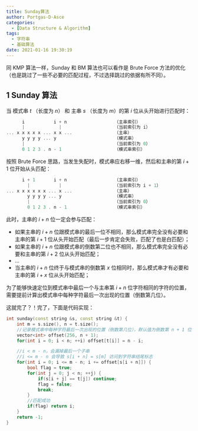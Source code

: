 ```yaml
---
title: Sunday算法
author: Portgas·D·Asce
categories:
  - [Data Structure & Algorithm]
tags:
  - 字符串
  - 基础算法
date: 2021-01-16 19:30:19
---
```


<!--more-->
同 KMP 算法一样，Sunday 和 BM 算法也可以看作是 Brute Force 方法的优化（也是跳过了一些不必要的匹配过程，不过选择跳过的依据有所不同）。

## 1 Sunday 算法
当 模式串 $t$ （长度为 $n$） 和 主串 $s$ （长度为 $m$）的第 $i$ 位从头开始进行匹配时：
```cpp
      i           i + n                  （主串索引）
      |             |                    （当前索引为 i）
... x x x x x ... x x ...                （主串）
      y y y y ... y                      （模式串）
      |                                  （当前索引为 0）
      0 1 2 3 . n - 1                    （模式串索引）
```
按照 Brute Force 思路，当发生失配时，模式串应右移一维，然后和主串的第 $i + 1$ 位开始从头匹配：
```cpp
      i + 1       i + n                  （主串索引）
        |           |                    （当前索引为 i + 1）
... x x x x x x ... x ...                （主串）
        y y y y ... y                    （模式串）
        |                                （当前索引为 0）
        0 1 2 3 . n - 1                  （模式串索引）
```
此时，主串的 $i + n$ 位一定会参与匹配：
- 如果主串的 $i + n$ 位跟模式串的最后一位不相同，那么模式串完全没有必要和主串的第 $i + 1$ 位从头开始匹配（最后一步肯定会失败，匹配了也是白匹配）；
- 如果主串的 $i + n$ 位跟模式串的倒数第二位也不相同，那么模式串完全没有必要和主串的第 $i + 2$ 位从头开始匹配；
- ...
- 当主串的 $i + n$ 位终于与模式串的倒数第 $x$ 位相同时，那么模式串才有必要和主串的第 $i + x$ 位从头开始匹配；

为了能够快速定位到模式串中最后一个与主串第 $i + n$ 位字符相同的字符的位置，需要提前计算出模式串中每种字符最后一次出现的位置（倒数第几位）。

这就完了？！完了，下面是代码实现：
```cpp
int sunday(const string &s, const string &t) {
    int m = s.size(), n = t.size();
    //记录模式串中每种字符最后一次出现的位置（倒数第几位），默认值为倒数第 n + 1 位
    vector<int> offset(256, n + 1);
    for(int i = 0; i < n; ++i) offset[t[i]] = n - i;

    //i < m - n，会漏掉最后一个子串
    //i <= m - n 会导致 s[i + n] = s[m] 访问到字符串结尾标志
    for(int i = 0; i <= m - n; i += offset[s[i + n]]) {
        bool flag = true;
        for(int j = 0; j < n; ++j) {
            if(s[i + j] == t[j]) continue;
            flag = false;
            break;
        }
        //匹配成功
        if(flag) return i;
    }
    return -1;
}
```